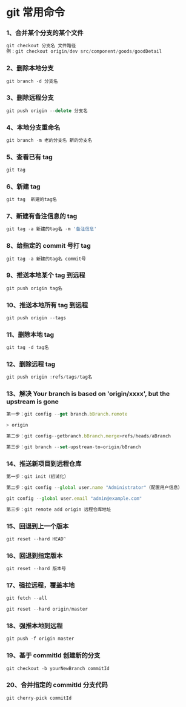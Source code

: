 # git 常用命令

### 1、合并某个分支的某个文件

```js
git checkout 分支名 文件路径
例：git checkout origin/dev src/component/goods/goodDetail
```
### 2、删除本地分支

```js
git branch -d 分支名
```

### 3、删除远程分支

```js
git push origin --delete 分支名
```

### 4、本地分支重命名

```js
git branch -m 老的分支名 新的分支名
```

### 5、查看已有 tag

```js
git tag
```

### 6、新建 tag

```js
git tag  新建的tag名
```

### 7、新建有备注信息的 tag

```js
git tag -a 新建的tag名 -m '备注信息'
```

### 8、给指定的 commit 号打 tag

```js
git tag -a 新建的tag名 commit号
```

### 9、推送本地某个 tag 到远程

```js
git push origin tag名
```

### 10、推送本地所有 tag 到远程

```js
git push origin --tags
```

### 11、删除本地 tag

```js
git tag -d tag名
```

### 12、删除远程 tag

```js
git push origin :refs/tags/tag名
```

### 13、解决 Your branch is based on 'origin/xxxx', but the upstream is gone
```js
第一步：git config --get branch.bBranch.remote

> origin

第二步：git config--getbranch.bBranch.merge>refs/heads/aBranch

第三步：git branch --set-upstream-to=origin/bBranch
```
### 14、推送新项目到远程仓库
```js
第一步：git init（初试化）

第二步：git config --global user.name "Administrator"（配置用户信息）

git config --global user.email "admin@example.com"

第三步：git remote add origin 远程仓库地址
```
### 15、回退到上一个版本

```js
git reset --hard HEAD^
```

### 16、回退到指定版本

```js
git reset --hard 版本号
```

### 17、强拉远程，覆盖本地

```js
git fetch --all

git reset --hard origin/master
```

### 18、强推本地到远程

```js
git push -f origin master
```

### 19、基于 commitId 创建新的分支

```js
git checkout -b yourNewBranch commitId
```

### 20、合并指定的 commitId 分支代码

```js
git cherry-pick commitId
```
